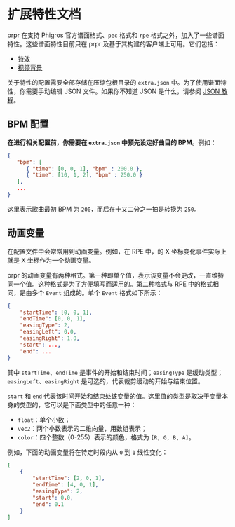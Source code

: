 # 扩展特性文档

prpr 在支持 Phigros 官方谱面格式、`pec` 格式和 `rpe` 格式之外，加入了一些谱面特性。这些谱面特性目前只在 prpr 及基于其构建的客户端上可用。它们包括：

- [特效](./effect/index.md)
- [视频背景](./video/index.md)

关于特性的配置需要全部存储在压缩包根目录的 `extra.json` 中。为了使用谱面特性，你需要手动编辑 JSON 文件。如果你不知道 JSON 是什么，请参阅 [JSON 教程](http://c.biancheng.net/json/)。

## BPM 配置

**在进行相关配置前，你需要在 `extra.json` 中预先设定好曲目的 BPM**。例如：

```json
{
   "bpm": [
      { "time": [0, 0, 1], "bpm" : 200.0 },
      { "time": [10, 1, 2], "bpm" : 250.0 }
   ],
   ...
}
```

这里表示歌曲最初 BPM 为 `200`，而后在十又二分之一拍是转换为 `250`。

## 动画变量

在配置文件中会常常用到动画变量。例如，在 RPE 中，的 X 坐标变化事件实际上就是 X 坐标作为一个动画变量。

prpr 的动画变量有两种格式。第一种即单个值，表示该变量不会更改，一直维持同一个值。这种格式是为了方便填写而适用的。第二种格式与 RPE 中的格式相同，是由多个 `Event` 组成的。单个 `Event` 格式如下所示：

```json
{
	"startTime": [0, 0, 1],
	"endTime": [0, 0, 1],
	"easingType": 2,
	"easingLeft": 0.0,
	"easingRight": 1.0,
	"start": ...,
	"end": ...
}
```

其中 `startTime`、`endTime` 是事件的开始和结束时间；`easingType` 是缓动类型；`easingLeft`、`easingRight` 是可选的，代表裁剪缓动的开始与结束位置。

`start` 和 `end` 代表该时间开始和结束处该变量的值。这里值的类型是取决于变量本身的类型的，它可以是下面类型中的任意一种：

- `float`：单个小数；
- `vec2`：两个小数表示的二维向量，用数组表示；
- `color`：四个整数（0-255）表示的颜色，格式为 `[R, G, B, A]`。

例如，下面的动画变量将在特定时段内从 `0` 到 `1` 线性变化：

```json
[
	{
		"startTime": [2, 0, 1],
		"endTime": [4, 0, 1],
		"easingType": 2,
		"start": 0.0,
		"end": 0.1
	}
]
```
